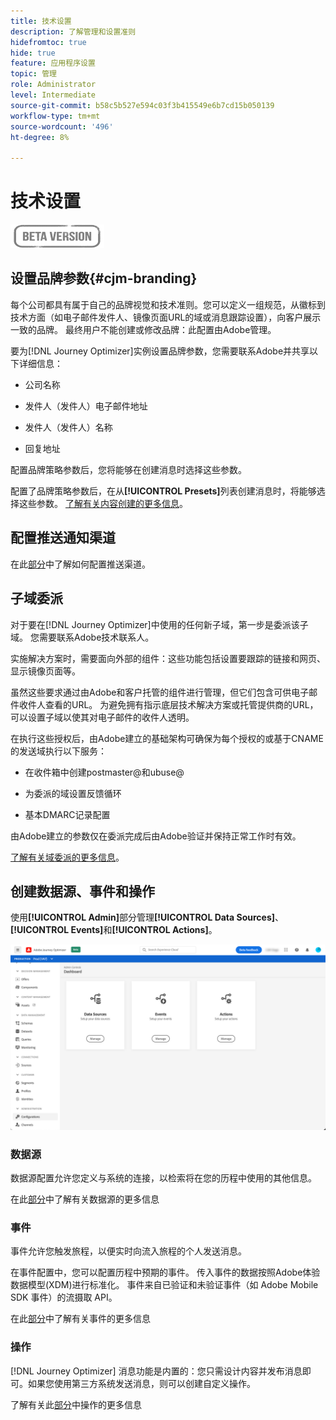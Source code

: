 ```yaml
---
title: 技术设置
description: 了解管理和设置准则
hidefromtoc: true
hide: true
feature: 应用程序设置
topic: 管理
role: Administrator
level: Intermediate
source-git-commit: b58c5b527e594c03f3b415549e6b7cd15b050139
workflow-type: tm+mt
source-wordcount: '496'
ht-degree: 8%

---
```


# 技术设置

![](../assets/do-not-localize/badge.png)

## 设置品牌参数{#cjm-branding}

每个公司都具有属于自己的品牌视觉和技术准则。您可以定义一组规范，从徽标到技术方面（如电子邮件发件人、镜像页面URL的域或消息跟踪设置），向客户展示一致的品牌。
最终用户不能创建或修改品牌：此配置由Adobe管理。

要为[!DNL Journey Optimizer]实例设置品牌参数，您需要联系Adobe并共享以下详细信息：

* 公司名称

* 发件人（发件人）电子邮件地址

* 发件人（发件人）名称

* 回复地址

配置品牌策略参数后，您将能够在创建消息时选择这些参数。

配置了品牌策略参数后，在从&#x200B;**[!UICONTROL Presets]**&#x200B;列表创建消息时，将能够选择这些参数。 [了解有关内容创建的更多信息](../create-message.md)。

## 配置推送通知渠道

在此[部分](../create-push.md)中了解如何配置推送渠道。

## 子域委派

对于要在[!DNL Journey Optimizer]中使用的任何新子域，第一步是委派该子域。 您需要联系Adobe技术联系人。

实施解决方案时，需要面向外部的组件：这些功能包括设置要跟踪的链接和网页、显示镜像页面等。

虽然这些要求通过由Adobe和客户托管的组件进行管理，但它们包含可供电子邮件收件人查看的URL。  为避免拥有指示底层技术解决方案或托管提供商的URL，可以设置子域以使其对电子邮件的收件人透明。

在执行这些授权后，由Adobe建立的基础架构可确保为每个授权的或基于CNAME的发送域执行以下服务：

* 在收件箱中创建postmaster@和ubuse@

* 为委派的域设置反馈循环

* 基本DMARC记录配置

由Adobe建立的参数仅在委派完成后由Adobe验证并保持正常工作时有效。

[了解有关域委派的更多信息](https://helpx.adobe.com/cn/campaign/kb/domain-name-delegation.html)。


## 创建数据源、事件和操作

使用&#x200B;**[!UICONTROL Admin]**&#x200B;部分管理&#x200B;**[!UICONTROL Data Sources]**、**[!UICONTROL Events]**&#x200B;和&#x200B;**[!UICONTROL Actions]**。

![](../assets/admin-menu.png)

### 数据源

数据源配置允许您定义与系统的连接，以检索将在您的历程中使用的其他信息。

在此[部分](../datasource/about-data-sources.md)中了解有关数据源的更多信息

### 事件

事件允许您触发旅程，以便实时向流入旅程的个人发送消息。

在事件配置中，您可以配置历程中预期的事件。 传入事件的数据按照Adobe体验数据模型(XDM)进行标准化。 事件来自已验证和未验证事件（如 Adobe Mobile SDK 事件）的流摄取 API。

在此[部分](../event/about-events.md)中了解有关事件的更多信息

### 操作

[!DNL Journey Optimizer] 消息功能是内置的：您只需设计内容并发布消息即可。如果您使用第三方系统发送消息，则可以创建自定义操作。

了解有关此[部分](../action/action.md)中操作的更多信息
